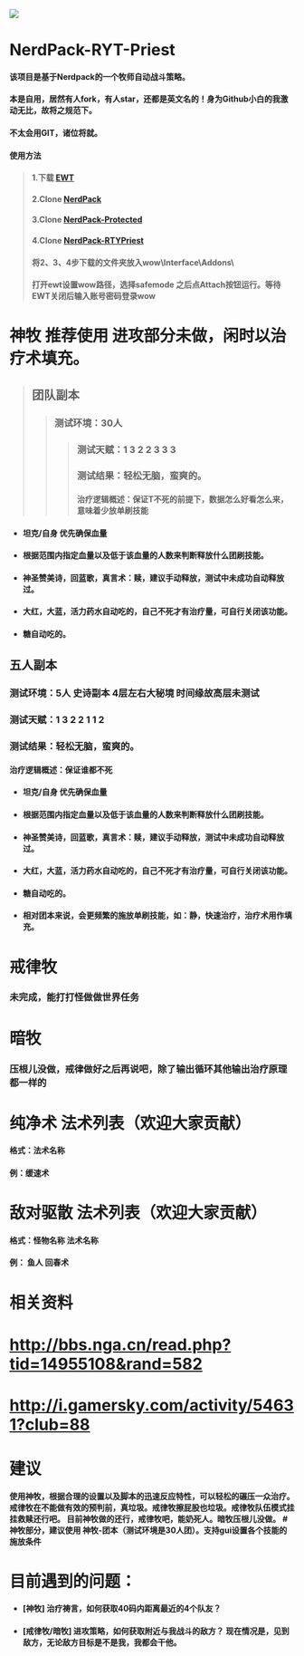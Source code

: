 
![](http://www.gnarlyguides.com/wp-content/uploads/2016/05/priest-holy-wow.jpg)

# NerdPack-RYT-Priest
#### 该项目是基于Nerdpack的一个牧师自动战斗策略。

#### 本是自用，居然有人fork，有人star，还都是英文名的！身为Github小白的我激动无比，故将之规范下。
#### 不太会用GIT，诸位将就。

#### 使用方法
>#### 1.下载 [EWT ](https://ewtwow.com/EWT/Application.zip "EWT ")
>#### 2.Clone [NerdPack](https://github.com/hacker5510/NerdPack.git "NerdPack")
>#### 3.Clone [NerdPack-Protected](https://github.com/hacker5510/NerdPack-Protected.git "NerdPack-Protected")
>#### 4.Clone [NerdPack-RTYPriest](https://github.com/hacker5510/NerdPack-RTYPriest.git "NerdPack-RTYPriest")
>#### 将2、3、4步下载的文件夹放入wow\Interface\Addons\
>#### 打开ewt设置wow路径，选择safemode 之后点Attach按钮运行。等待EWT关闭后输入账号密码登录wow
# 神牧 推荐使用 进攻部分未做，闲时以治疗术填充。
>## 团队副本
>>### 测试环境：30人
>>>### 测试天赋：1 3 2 2 3 3 3
>>>### 测试结果：轻松无脑，蛮爽的。
>>>#### 治疗逻辑概述：保证T不死的前提下，数据怎么好看怎么来，意味着少放单刷技能
- #### 坦克/自身 优先确保血量
- #### 根据范围内指定血量以及低于该血量的人数来判断释放什么团刷技能。
- #### 神圣赞美诗，回蓝歌，真言术：赎，建议手动释放，测试中未成功自动释放过。
- #### 大红，大蓝，活力药水自动吃的，自己不死才有治疗量，可自行关闭该功能。
- #### 糖自动吃的。

## 五人副本
### 测试环境：5人 史诗副本 4层左右大秘境 时间缘故高层未测试
### 测试天赋：1 3 2 2 1 1 2 
### 测试结果：轻松无脑，蛮爽的。
#### 治疗逻辑概述：保证谁都不死
- #### 坦克/自身 优先确保血量
- #### 根据范围内指定血量以及低于该血量的人数来判断释放什么团刷技能。
- #### 神圣赞美诗，回蓝歌，真言术：赎，建议手动释放，测试中未成功自动释放过。
- #### 大红，大蓝，活力药水自动吃的，自己不死才有治疗量，可自行关闭该功能。
- #### 糖自动吃的。
- #### 相对团本来说，会更频繁的施放单刷技能，如：静，快速治疗，治疗术用作填充。


# 戒律牧
### 未完成，能打打怪做做世界任务

# 暗牧
### 压根儿没做，戒律做好之后再说吧，除了输出循环其他输出治疗原理都一样的

# 纯净术 法术列表（欢迎大家贡献）
#### 格式：法术名称
#### 例：缓速术

# 敌对驱散 法术列表（欢迎大家贡献）
#### 格式：怪物名称	法术名称
#### 例： 鱼人	回春术

# 相关资料
# http://bbs.nga.cn/read.php?tid=14955108&rand=582
# http://i.gamersky.com/activity/54631?club=88


# 建议
#### 使用神牧，根据合理的设置以及脚本的迅速反应特性，可以轻松的碾压一众治疗。 戒律牧在不能做有效的预判前，真垃圾。戒律牧擦屁股也垃圾。戒律牧队伍模式挂挂救赎还行吧。 目前神牧做的还行，戒律牧吧，能奶死人。暗牧压根儿没做。 #神牧部分，建议使用 神牧-团本（测试环境是30人团）。支持gui设置各个技能的施放条件

# 目前遇到的问题：
- #### [神牧] 治疗祷言，如何获取40码内距离最近的4个队友？ 
- #### [戒律牧/暗牧] 进攻策略，如何获取附近与我战斗的敌方？ 现在情况是，见到敌方，无论敌方目标是不是我，我都会干他。
